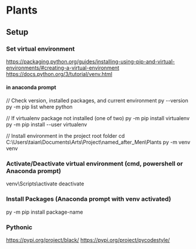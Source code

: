 # Plants


## Setup

### Set virtual environment

https://packaging.python.org/guides/installing-using-pip-and-virtual-environments/#creating-a-virtual-environment
https://docs.python.org/3/tutorial/venv.html


#### in anaconda prompt

// Check version, installed packages, and current environment
py --version
py -m  pip list
where python

// If virtualenv package not installed (one of two)
py -m pip install virtualenv
py -m pip install --user virtualenv

// Install environment in the project root folder
cd C:\Users\taian\Documents\Arts\Project\named_after_Men\Plants
py -m venv venv


### Activate/Deactivate virtual environment (cmd, powershell or Anaconda prompt)
venv\Scripts\activate
deactivate


### Install Packages (Anaconda prompt with venv activated)
py -m pip install package-name


### Pythonic
https://pypi.org/project/black/
https://pypi.org/project/pycodestyle/